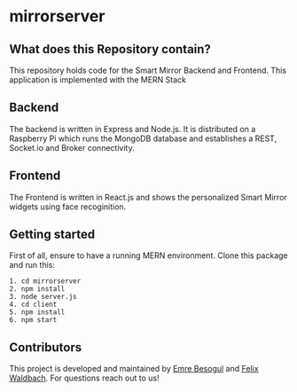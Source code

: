 # mirrorserver

## What does this Repository contain?
This repository holds code for the Smart Mirror Backend and Frontend. This application is implemented with the MERN Stack

## Backend
The backend is written in Express and Node.js. It is distributed on a Raspberry Pi which runs the MongoDB database and establishes a REST, Socket.io and Broker connectivity.

## Frontend
The Frontend is written in React.js and shows the personalized Smart Mirror widgets using face recoginition.

## Getting started
First of all, ensure to have a running MERN environment.
Clone this package and run this:

```
1. cd mirrorserver
2. npm install
3. node server.js
4. cd client
5. npm install
6. npm start
```

## Contributors
This project is developed and maintained by [Emre Besogul](https://github.com/emrebesogul) and [Felix Waldbach](https://github.com/felixwaldbach).
For questions reach out to us!
